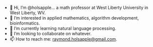 - 👋 Hi, I’m @holsapple... a math professor at West Liberty University in West Liberty, WV.
- 👀 I’m interested in applied mathematics, algorithm development, bioinformatics.
- 🌱 I’m currently learning natural language processing.
- 💞️ I’m looking to collaborate on whatever.
- 📫 How to reach me: raymond.holsapple@gmail.com.

<!---
holsapple/holsapple is a ✨ special ✨ repository because its `README.md` (this file) appears on your GitHub profile.
You can click the Preview link to take a look at your changes.
--->
